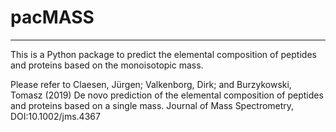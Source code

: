 # pacMASS
---------

This is a Python package to predict the elemental composition of peptides and proteins based on the monoisotopic mass.

Please refer to Claesen, Jürgen; Valkenborg, Dirk; and Burzykowski, Tomasz (2019) De novo prediction of the elemental composition of peptides and proteins based on a single mass. Journal of Mass Spectrometry, DOI:10.1002/jms.4367

